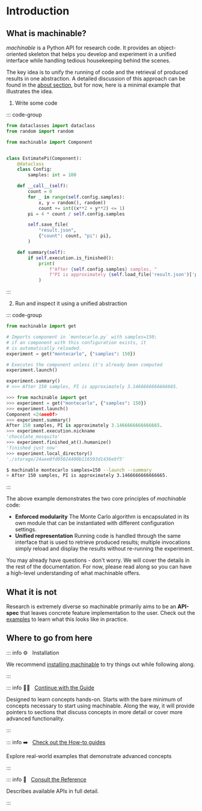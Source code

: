# Introduction

## What is machinable?

_machinable_ is a Python API for research code. It provides an object-oriented skeleton that helps you develop and experiment in a unified interface while handling tedious housekeeping behind the scenes.

The key idea is to unify the running of code and the retrieval of produced results in one abstraction. A detailed discussion of this approach can be found in the [about section](../about/approach.md), but for now, here is a minimal example that illustrates the idea.

1. Write some code

::: code-group

```python [montecarlo.py]
from dataclasses import dataclass
from random import random

from machinable import Component


class EstimatePi(Component):
    @dataclass
    class Config:
        samples: int = 100

    def __call__(self):
        count = 0
        for _ in range(self.config.samples):
            x, y = random(), random()
            count += int((x**2 + y**2) <= 1)
        pi = 4 * count / self.config.samples

        self.save_file(
            "result.json",
            {"count": count, "pi": pi},
        )

    def summary(self):
        if self.execution.is_finished():
            print(
                f"After {self.config.samples} samples, "
                f"PI is approximately {self.load_file('result.json')['pi']}."
            )
```

<!-- TEST

```python
from machinable import get
get("montecarlo", {"samples": 150}).launch().summary()
```

-->

:::

2. Run and inspect it using a unified abstraction

::: code-group

```python [Python]
from machinable import get

# Imports component in `montecarlo.py` with samples=150;
# if an component with this configuration exists, it
# is automatically reloaded.
experiment = get("montecarlo", {"samples": 150})

# Executes the component unless it's already been computed
experiment.launch()

experiment.summary()
# >>> After 150 samples, PI is approximately 3.1466666666666665.
```

```python [Jupyter]
>>> from machinable import get
>>> experiment = get("montecarlo", {"samples": 150})
>>> experiment.launch()
Component <24aee0f>
>>> experiment.summary()
After 150 samples, PI is approximately 3.1466666666666665.
>>> experiment.execution.nickname
'chocolate_mosquito'
>>> experiment.finished_at().humanize()
'finished just now'
>>> experiment.local_directory()
'./storage/24aee0fd05024400b116593d1436e9f5'
```

```bash [CLI]
$ machinable montecarlo samples=150 --launch --summary
> After 150 samples, PI is approximately 3.1466666666666665.
```

:::

The above example demonstrates the two core principles of _machinable_ code:

- **Enforced modularity** The Monte Carlo algorithm is encapsulated in its own module that can be instantiated with different configuration settings.
- **Unified representation** Running code is handled through the same interface that is used to retrieve produced results; multiple invocations simply reload and display the results without re-running the experiment.

You may already have questions - don't worry. We will cover the details in the rest of the documentation. For now, please read along so you can have a high-level understanding of what machinable offers.

## What it is not

Research is extremely diverse so machinable primarily aims to be an **API-spec** that leaves concrete feature implementation to the user. Check out the [examples](../examples/) to learn what this looks like in practice.

## Where to go from here

::: info :gear: &nbsp; Installation

We recommend [installing machinable](./installation.md) to try things out while following along.

:::

::: info :student: &nbsp; [Continue with the Guide](./element.md)

Designed to learn concepts hands-on. Starts with the bare minimum of concepts necessary to start using machinable. Along the way, it will provide pointers to sections that discuss concepts in more detail or cover more advanced functionality.

:::

::: info :arrow_right: &nbsp; [Check out the How-to guides](../examples/index.md)

Explore real-world examples that demonstrate advanced concepts

:::

::: info :open_book: &nbsp; [Consult the Reference](../reference/index.md)

Describes available APIs in full detail.

:::


